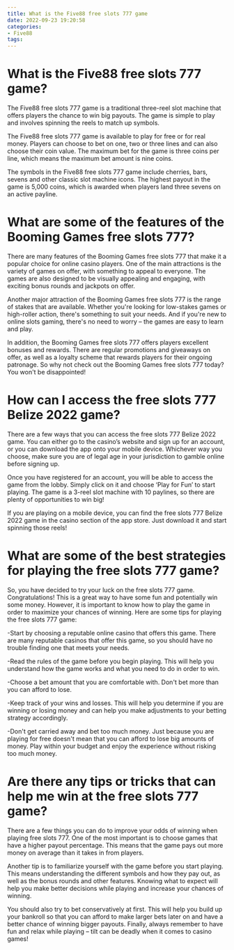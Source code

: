 ```yaml
---
title: What is the Five88 free slots 777 game
date: 2022-09-23 19:20:58
categories:
- Five88
tags:
---
```



#  What is the Five88 free slots 777 game?

The Five88 free slots 777 game is a traditional three-reel slot machine that offers players the chance to win big payouts. The game is simple to play and involves spinning the reels to match up symbols.

The Five88 free slots 777 game is available to play for free or for real money. Players can choose to bet on one, two or three lines and can also choose their coin value. The maximum bet for the game is three coins per line, which means the maximum bet amount is nine coins.

The symbols in the Five88 free slots 777 game include cherries, bars, sevens and other classic slot machine icons. The highest payout in the game is 5,000 coins, which is awarded when players land three sevens on an active payline.

#  What are some of the features of the Booming Games free slots 777?

There are many features of the Booming Games free slots 777 that make it a popular choice for online casino players. One of the main attractions is the variety of games on offer, with something to appeal to everyone. The games are also designed to be visually appealing and engaging, with exciting bonus rounds and jackpots on offer.

Another major attraction of the Booming Games free slots 777 is the range of stakes that are available. Whether you're looking for low-stakes games or high-roller action, there's something to suit your needs. And if you're new to online slots gaming, there's no need to worry – the games are easy to learn and play.

In addition, the Booming Games free slots 777 offers players excellent bonuses and rewards. There are regular promotions and giveaways on offer, as well as a loyalty scheme that rewards players for their ongoing patronage. So why not check out the Booming Games free slots 777 today? You won't be disappointed!

#  How can I access the free slots 777 Belize 2022 game?

There are a few ways that you can access the free slots 777 Belize 2022 game. You can either go to the casino’s website and sign up for an account, or you can download the app onto your mobile device. Whichever way you choose, make sure you are of legal age in your jurisdiction to gamble online before signing up.

Once you have registered for an account, you will be able to access the game from the lobby. Simply click on it and choose ‘Play for Fun’ to start playing. The game is a 3-reel slot machine with 10 paylines, so there are plenty of opportunities to win big!

If you are playing on a mobile device, you can find the free slots 777 Belize 2022 game in the casino section of the app store. Just download it and start spinning those reels!

#  What are some of the best strategies for playing the free slots 777 game?

So, you have decided to try your luck on the free slots 777 game. Congratulations! This is a great way to have some fun and potentially win some money. However, it is important to know how to play the game in order to maximize your chances of winning. Here are some tips for playing the free slots 777 game:

-Start by choosing a reputable online casino that offers this game. There are many reputable casinos that offer this game, so you should have no trouble finding one that meets your needs.

-Read the rules of the game before you begin playing. This will help you understand how the game works and what you need to do in order to win.

-Choose a bet amount that you are comfortable with. Don't bet more than you can afford to lose.

-Keep track of your wins and losses. This will help you determine if you are winning or losing money and can help you make adjustments to your betting strategy accordingly.

-Don't get carried away and bet too much money. Just because you are playing for free doesn't mean that you can afford to lose big amounts of money. Play within your budget and enjoy the experience without risking too much money.

#  Are there any tips or tricks that can help me win at the free slots 777 game?

There are a few things you can do to improve your odds of winning when playing free slots 777. One of the most important is to choose games that have a higher payout percentage. This means that the game pays out more money on average than it takes in from players.

Another tip is to familiarize yourself with the game before you start playing. This means understanding the different symbols and how they pay out, as well as the bonus rounds and other features. Knowing what to expect will help you make better decisions while playing and increase your chances of winning.

You should also try to bet conservatively at first. This will help you build up your bankroll so that you can afford to make larger bets later on and have a better chance of winning bigger payouts. Finally, always remember to have fun and relax while playing – tilt can be deadly when it comes to casino games!